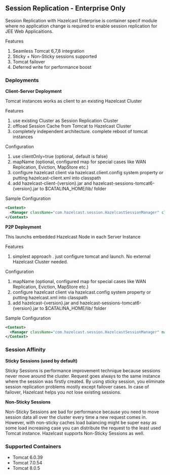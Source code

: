 
## Session Replication - Enterprise Only

Session Replication with Hazelcast Enterprise is container specif module where no application change is required to enable session replication for JEE Web Applicaitions. 

Features

1. Seamless Tomcat 6,7,8 integration
2. Sticky + Non-Sticky sessions supported
3. Tomcat failover
4. Deferred write for performance boost

### Deployments

**Client-Server Deployment**

Tomcat instances works as client to an existing Hazelcast Cluster

Features

1. use existing Cluster as Session Replication Cluster
2. offload Session Cache from Tomcat to Hazelcast Cluster
3. completely independent architecture. complete reboot of tomcat instances

Configuration

1. use clientOnly=true (optional, default is false)
2. mapName (optional, configured map for special cases like WAN Replication, Eviction, MapStore etc.)
3. configure hazelcast client via hazelcast.client.config system property or putting hazelcast-client.xml into classpath
4. add hazelcast-client-{version}.jar and hazelcast-sessions-tomcat6-{version}.jar to $CATALINA_HOME/lib/ folder


Sample Configuration

```xml
<Context>
  <Manager className="com.hazelcast.session.HazelcastSessionManager" clientOnly="true" mapName="sessionMap"/>
</Context>
```
**P2P Deployment**

This launchs embedded Hazelcast Node in each Server Instance

Features

1. simplest approach . just configure tomcat and launch. No external Hazelcast Cluster needed.

Configuration

1. mapName (optional, configured map for special cases like WAN Replication, Eviction, MapStore etc.)
2. configure hazelcast client via hazelcast.config system property or putting hazelcast.xml into classpath
3. add hazelcast-{version}.jar and hazelcast-sessions-tomcat6-{version}.jar to $CATALINA_HOME/lib/ folder

Sample Configuration

```xml
<Context>
  <Manager className="com.hazelcast.session.HazelcastSessionManager" mapName="sessionMap"/>
</Context>
```


### Session Affinity 

**Sticky Sessions (used by default)**

Sticky Sessions is performance improvement technique because sessions never move around the cluster. 
Request goes always to the same instance where the session was firstly created. By using sticky session, you eliminate session replication problems mostly except failover cases. In case of failover, Hazelcast helps you not lose existing sessions.


**Non-Sticky Sessions**

Non-Sticky Sessions are bad for performance because you need to move session data all over the cluster every time a new request comes in. 
However, with non-sticky caches load balancing might be super easy as some load increasing case you can distribute the request to the least used Tomcat instance. Hazelcast supports Non-Sticky Sessions as well. 

### Supported Containers

- Tomcat 6.0.39
- Tomcat 7.0.54
- Tomcat 8.0.5






